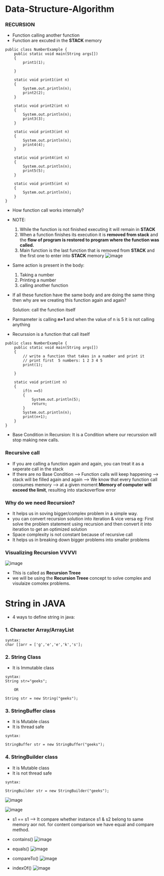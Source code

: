 # Data-Structure-Algorithm
### RECURSION
- Function calling another function
- Function are excuted in the **STACK** memory
```
public class NumberExample {
    public static void main(String args[])
    {
        print1(1);

    }

    static void print1(int n)
    {
        System.out.println(n);
        print2(2);
    }

    static void print2(int n)
    {
        System.out.println(n);
        print3(3);
    }

    static void print3(int n)
    {
        System.out.println(n);
        print4(4);
    }

    static void print4(int n)
    {
        System.out.println(n);
        print5(5);
    }
    
    static void print5(int n)
    {
        System.out.println(n);
    }
}

```
- How function call works internally?
- NOTE:
    1. While the function is not finished executing it will remain in **STACK**
    2. When a function finishes its execution it is **removed from stack** and the **flow of program is restored to program where the function was called.**
    3. Main function is the last function that is removed from **STACK** and the first one to enter into **STACK** memory
        ![image](https://user-images.githubusercontent.com/61123137/169643698-1dc8b384-2d37-4e2d-a47b-16d1afe78072.png)
        
 - Same action is present in the body:
   1. Taking a number
   2. Printing a number 
   3. calling another function

- If all these function have the same body and are doing the same thing then why are we creating this function again and again?

  Solution: call the function itself
  
- Parmameter is calling **n+1** and when the value of n is 5 it is not calling anything
- Recurssion is a function that call itself

```
public class NumberExample {
    public static void main(String args[])
    {
        // write a function that takes in a number and print it
        // print first  5 numbers: 1 2 3 4 5
        print(1);

    }

    static void print(int n)
    {
        if(n ==5)
        {
            System.out.println(5);
            return;
        }
        System.out.println(n);
        print(n+1);
    }
}
```

- Base Condition in Recursion:
   It is a Condition where our recurssion will stop making new calls. 
   
### Recursive call
- If you are calling a function again and again, you can treat it as a seperate call in the stack
- If there are no Base Condition --> Function calls will keep happening --> stack will be filled again and again --> We know that every function call consumes memory
  --> at a given moment **Memory of computer will exceed the limit**, resulting into stackoverflow error
  
### Why do we need Recursion?
- It helps us in soving bigger/complex problem in a simple way.
- you can convert recursion solution into iteration & vice versa
    eg: First solve the problem statement using recursion and then convert it into iteration to get an optimized solution
- Space complexity is not constant because of recursive call
- It helps us in breaking down bigger problems into smaller problems

### Visualizing Recursion   VVVVI
![image](https://user-images.githubusercontent.com/61123137/169655835-0d6a6a77-7477-4deb-bc46-5f572f8dc933.png)

- This is called as **Recursion Treee**
- we will be using the **Recursion Treee** concept to solve complex and visulaize comolex problems.



# String in JAVA

- 4 ways to define string in java:
### 1. Character Array/ArrayList
```
syntax:
char []arr = ['g','e','e','k','s'];
```

### 2. String Class
- It is Immutable class
```
syntax:
String str="geeks";

    OR
    
String str = new String("geeks");
```

### 3. StringBuffer class
- It is Mutable class
- It is thread safe
```
syntax:

StringBuffer str = new StringBuffer("geeks");
```
### 4. StringBuilder class
- It is Mutable class
- It is not thread safe
```
syntax:

StringBuilder str = new StringBuilder("geeks");
```

![image](https://user-images.githubusercontent.com/61123137/173683733-1c0d0f95-a590-472c-b837-c9f912baea9c.png)


![image](https://user-images.githubusercontent.com/61123137/173683895-062dced7-3907-4f12-b16e-a22e16d5524e.png)

- s1 == s1 --> It compare whether instance s1 & s2 belong to same memory aor not. for content comparison we have equal and compare method.
- contains()
![image](https://user-images.githubusercontent.com/61123137/173685140-fcae09b5-ee3a-45cf-8e62-57b1edbc67d7.png)

- equals()
![image](https://user-images.githubusercontent.com/61123137/173685416-8ea4b1d8-0370-4ab8-b0da-86772374a1c7.png)

- compareTo()
![image](https://user-images.githubusercontent.com/61123137/173685676-b7a8ea08-687e-4d9b-a195-d28d4970c9af.png)

- indexOf()
![image](https://user-images.githubusercontent.com/61123137/173686257-47cccebc-29fc-4a79-8d09-086169c757d7.png)






  


